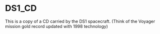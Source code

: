 # DS1_CD
This is a copy of a CD carried by the DS1 spacecraft.
(Think of the Voyager mission gold record updated with 1998 technology)

